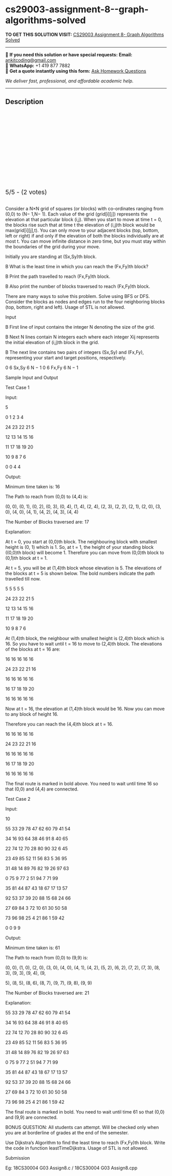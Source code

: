 # cs29003-assignment-8--graph-algorithms-solved
**TO GET THIS SOLUTION VISIT:** [CS29003 Assignment 8- Graph Algorithms Solved](https://www.ankitcodinghub.com/product/cs29003-solved-18/)


---

📩 **If you need this solution or have special requests:** **Email:** ankitcoding@gmail.com  
📱 **WhatsApp:** +1 419 877 7882  
📄 **Get a quote instantly using this form:** [Ask Homework Questions](https://www.ankitcodinghub.com/services/ask-homework-questions/)

*We deliver fast, professional, and affordable academic help.*

---

<h2>Description</h2>



<div class="kk-star-ratings kksr-auto kksr-align-center kksr-valign-top" data-payload="{&quot;align&quot;:&quot;center&quot;,&quot;id&quot;:&quot;117779&quot;,&quot;slug&quot;:&quot;default&quot;,&quot;valign&quot;:&quot;top&quot;,&quot;ignore&quot;:&quot;&quot;,&quot;reference&quot;:&quot;auto&quot;,&quot;class&quot;:&quot;&quot;,&quot;count&quot;:&quot;2&quot;,&quot;legendonly&quot;:&quot;&quot;,&quot;readonly&quot;:&quot;&quot;,&quot;score&quot;:&quot;5&quot;,&quot;starsonly&quot;:&quot;&quot;,&quot;best&quot;:&quot;5&quot;,&quot;gap&quot;:&quot;4&quot;,&quot;greet&quot;:&quot;Rate this product&quot;,&quot;legend&quot;:&quot;5\/5 - (2 votes)&quot;,&quot;size&quot;:&quot;24&quot;,&quot;title&quot;:&quot;CS29003 Assignment 8- Graph Algorithms Solved&quot;,&quot;width&quot;:&quot;138&quot;,&quot;_legend&quot;:&quot;{score}\/{best} - ({count} {votes})&quot;,&quot;font_factor&quot;:&quot;1.25&quot;}">

<div class="kksr-stars">

<div class="kksr-stars-inactive">
            <div class="kksr-star" data-star="1" style="padding-right: 4px">


<div class="kksr-icon" style="width: 24px; height: 24px;"></div>
        </div>
            <div class="kksr-star" data-star="2" style="padding-right: 4px">


<div class="kksr-icon" style="width: 24px; height: 24px;"></div>
        </div>
            <div class="kksr-star" data-star="3" style="padding-right: 4px">


<div class="kksr-icon" style="width: 24px; height: 24px;"></div>
        </div>
            <div class="kksr-star" data-star="4" style="padding-right: 4px">


<div class="kksr-icon" style="width: 24px; height: 24px;"></div>
        </div>
            <div class="kksr-star" data-star="5" style="padding-right: 4px">


<div class="kksr-icon" style="width: 24px; height: 24px;"></div>
        </div>
    </div>

<div class="kksr-stars-active" style="width: 138px;">
            <div class="kksr-star" style="padding-right: 4px">


<div class="kksr-icon" style="width: 24px; height: 24px;"></div>
        </div>
            <div class="kksr-star" style="padding-right: 4px">


<div class="kksr-icon" style="width: 24px; height: 24px;"></div>
        </div>
            <div class="kksr-star" style="padding-right: 4px">


<div class="kksr-icon" style="width: 24px; height: 24px;"></div>
        </div>
            <div class="kksr-star" style="padding-right: 4px">


<div class="kksr-icon" style="width: 24px; height: 24px;"></div>
        </div>
            <div class="kksr-star" style="padding-right: 4px">


<div class="kksr-icon" style="width: 24px; height: 24px;"></div>
        </div>
    </div>
</div>


<div class="kksr-legend" style="font-size: 19.2px;">
            5/5 - (2 votes)    </div>
    </div>
&nbsp;

Consider a N×N grid of squares (or blocks) with co-ordinates ranging from (0,0) to (N− 1,N− 1). Each value of the grid (grid[i][j]) represents the elevation at that particular block (i,j). When you start to move at time t = 0, the blocks rise such that at time t the elevation of (i,j)th block would be max(grid[i][j],t). You can only move to your adjacent blocks (top, bottom, left or right) if and only if the elevation of both the blocks individually are at most t. You can move infinite distance in zero time, but you must stay within the boundaries of the grid during your move.

Initially you are standing at (Sx,Sy)th block.

B What is the least time in which you can reach the (Fx,Fy)th block?

B Print the path travelled to reach (Fx,Fy)th block.

B Also print the number of blocks traversed to reach (Fx,Fy)th block.

There are many ways to solve this problem. Solve using BFS or DFS. Consider the blocks as nodes and edges run to the four neighboring blocks (top, bottom, right and left). Usage of STL is not allowed.

Input

B First line of input contains the integer N denoting the size of the grid.

B Next N lines contain N integers each where each integer Xij represents the initial elevation of (i,j)th block in the grid.

B The next line contains two pairs of integers (Sx,Sy) and (Fx,Fy), representing your start and target positions, respectively.

0 6 Sx,Sy 6 N − 1 0 6 Fx,Fy 6 N − 1

Sample Input and Output

Test Case 1

Input:

5

0 1 2 3 4

24 23 22 21 5

12 13 14 15 16

11 17 18 19 20

10 9 8 7 6

0 0 4 4

Output:

Minimum time taken is: 16

The Path to reach from (0,0) to (4,4) is:

(0, 0), (0, 1), (0, 2), (0, 3), (0, 4), (1, 4), (2, 4), (2, 3), (2, 2), (2, 1), (2, 0), (3, 0), (4, 0), (4, 1), (4, 2), (4, 3), (4, 4)

The Number of Blocks traversed are: 17

Explanation:

At t = 0, you start at (0,0)th block. The neighbouring block with smallest height is (0, 1) which is 1. So, at t = 1, the height of your standing block ((0,0)th block) will become 1. Therefore you can move from (0,0)th block to (0,1)th block at t = 1.

At t = 5, you will be at (1,4)th block whose elevation is 5. The elevations of the blocks at t = 5 is shown below. The bold numbers indicate the path travelled till now.

5 5 5 5 5

24 23 22 21 5

12 13 14 15 16

11 17 18 19 20

10 9 8 7 6

At (1,4)th block, the neighbour with smallest height is (2,4)th block which is 16. So you have to wait until t = 16 to move to (2,4)th block. The elevations of the blocks at t = 16 are:

16 16 16 16 16

24 23 22 21 16

16 16 16 16 16

16 17 18 19 20

16 16 16 16 16

Now at t = 16, the elevation at (1,4)th block would be 16. Now you can move to any block of height 16.

Therefore you can reach the (4,4)th block at t = 16.

16 16 16 16 16

24 23 22 21 16

16 16 16 16 16

16 17 18 19 20

16 16 16 16 16

The final route is marked in bold above. You need to wait until time 16 so that (0,0) and (4,4) are connected.

Test Case 2

Input:

10

55 33 29 78 47 62 60 79 41 54

34 16 93 64 38 46 91 8 40 65

22 74 12 70 28 80 90 32 6 45

23 49 85 52 11 56 83 5 36 95

31 48 14 89 76 82 19 26 97 63

0 75 9 77 2 51 94 7 71 99

35 81 44 87 43 18 67 17 13 57

92 53 37 39 20 88 15 68 24 66

27 69 84 3 72 10 61 30 50 58

73 96 98 25 4 21 86 1 59 42

0 0 9 9

Output:

Minimum time taken is: 61

The Path to reach from (0,0) to (9,9) is:

(0, 0), (1, 0), (2, 0), (3, 0), (4, 0), (4, 1), (4, 2), (5, 2), (6, 2), (7, 2), (7, 3), (8, 3), (9, 3), (9, 4), (9,

5), (8, 5), (8, 6), (8, 7), (9, 7), (9, 8), (9, 9)

The Number of Blocks traversed are: 21

Explanation:

55 33 29 78 47 62 60 79 41 54

34 16 93 64 38 46 91 8 40 65

22 74 12 70 28 80 90 32 6 45

23 49 85 52 11 56 83 5 36 95

31 48 14 89 76 82 19 26 97 63

0 75 9 77 2 51 94 7 71 99

35 81 44 87 43 18 67 17 13 57

92 53 37 39 20 88 15 68 24 66

27 69 84 3 72 10 61 30 50 58

73 96 98 25 4 21 86 1 59 42

The final route is marked in bold. You need to wait until time 61 so that (0,0) and (9,9) are connected.

BONUS QUESTION: All students can attempt. Will be checked only when you are at borderline of grades at the end of the semester.

Use Dijkstra’s Algorithm to find the least time to reach (Fx,Fy)th block. Write the code in function leastTimeDijkstra. Usage of STL is not allowed.

Submission

Eg: 18CS30004 G03 Assign8.c / 18CS30004 G03 Assign8.cpp
